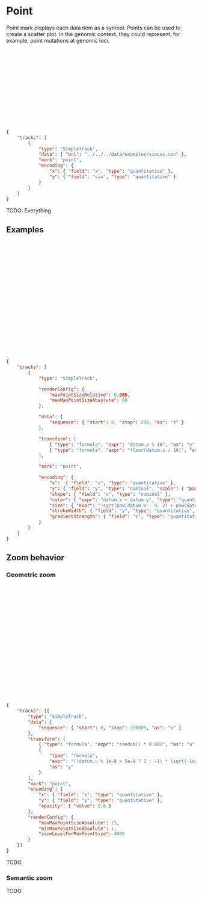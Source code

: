 # Point

Point mark displays each data item as a symbol. Points can be used to create
a scatter plot. In the genomic context, they could represent, for example,
point mutations at genomic loci.

<div class="embed-example">
<div class="embed-container" style="height: 200px"></div>
<div class="embed-spec">

```json
{
    "tracks": [
        {
            "type": "SimpleTrack",
            "data": { "url": "../../../data/examples/sincos.csv" },
            "mark": "point",
            "encoding": {
                "x": { "field": "x", "type": "quantitative" },
                "y": { "field": "sin", "type": "quantitative" }
            }
        }
    ]
}
```

</div>
</div>

TODO: Everything

## Examples

<div class="embed-example">
<div class="embed-container" style="height: 300px"></div>
<div class="embed-spec">

```json
{
    "tracks": [
        {
            "type": "SimpleTrack",

            "renderConfig": {
                "maxPointSizeRelative": 0.085,
                "maxMaxPointSizeAbsolute": 60
            },

            "data": {
                "sequence": { "start": 0, "stop": 200, "as": "z" }
            },

            "transform": [
                { "type": "formula", "expr": "datum.z % 10", "as": "y" },
                { "type": "formula", "expr": "floor(datum.z / 10)", "as": "x" }
            ],

            "mark": "point",

            "encoding": {
                "x":  { "field": "x", "type": "quantitative" },
                "y": { "field": "y", "type": "nominal", "scale": { "paddingOuter": 0.3 } },
                "shape": { "field": "x", "type": "nominal" },
                "color": { "expr": "datum.x + datum.y", "type": "quantitative", "scale": { "scheme": "sinebow" } },
                "size": { "expr": "-sqrt(pow(datum.x - 9, 2) + pow(datum.y - 4.5, 2))", "type": "quantitative" },
                "strokeWidth": { "field": "y", "type": "quantitative", "scale": { "range": [0, 4] } },
                "gradientStrength": { "field": "x", "type": "quantitative", "scale": { "range": [0, 1] } }
            }
        }
    ]
}
```

</div>
</div>

## Zoom behavior

### Geometric zoom

<div class="embed-example">
<div class="embed-container" style="height: 300px"></div>
<div class="embed-spec">

```json
{
    "tracks": [{
        "type": "SimpleTrack",
        "data": {
            "sequence": { "start": 0, "stop": 200000, "as": "x" }
        },
        "transform": [
            { "type": "formula", "expr": "random() * 0.682", "as": "u" },
            {
                "type": "formula",
                "expr": "((datum.u % 1e-8 > 5e-9 ? 1 : -1) * (sqrt(-log(max(1e-9, datum.u))) - 0.618)) * 1.618 + sin(datum.x / 10000)",
                "as": "y"
            }
        ],
        "mark": "point",
        "encoding": {
            "x": { "field": "x", "type": "quantitative" },
            "y": { "field": "y", "type": "quantitative" },
            "opacity": { "value": 0.6 }
        },
        "renderConfig": {
            "maxMaxPointSizeAbsolute": 15,
            "minMaxPointSizeAbsolute": 1,
            "zoomLevelForMaxPointSize": 4000
        }
    }]
}
```

</div>
</div>

TODO

### Semantic zoom

TODO
